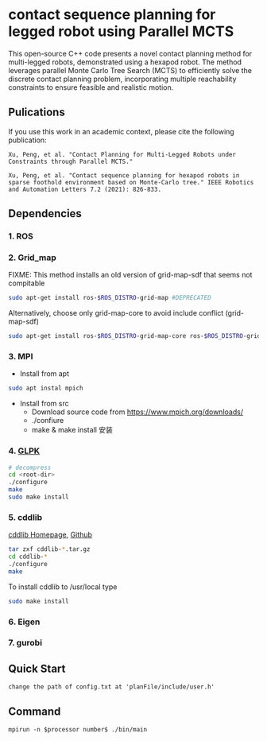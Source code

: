 # contact sequence planning for legged robot using Parallel MCTS 
This open-source C++ code presents a novel contact planning method for multi-legged robots, demonstrated using a hexapod robot. The method leverages parallel Monte Carlo Tree Search (MCTS) to efficiently solve the discrete contact planning problem, incorporating multiple reachability constraints to ensure feasible and realistic motion.

## Pulications
If you use this work in an academic context, please cite the following publication:


    Xu, Peng, et al. "Contact Planning for Multi-Legged Robots under Constraints through Parallel MCTS." 

    Xu, Peng, et al. "Contact sequence planning for hexapod robots in sparse foothold environment based on Monte-Carlo tree." IEEE Robotics and Automation Letters 7.2 (2021): 826-833.

## Dependencies


### 1. ROS

### 2. Grid_map

FIXME: This method installs an old version of grid-map-sdf that seems not compitable

```bash
sudo apt-get install ros-$ROS_DISTRO-grid-map #DEPRECATED
```

Alternatively, choose only grid-map-core to avoid include conflict (grid-map-sdf)

```bash
sudo apt-get install ros-$ROS_DISTRO-grid-map-core ros-$ROS_DISTRO-grid-map-msgs
```

### 3. MPI

- Install from apt

```bash
sudo apt instal mpich
```

- Install from src
  - Download source code from https://www.mpich.org/downloads/
  - ./confiure
  - make & make install 安装

### 4. [GLPK](https://www.gnu.org/software/glpk/)

```bash
# decompress
cd <root-dir>
./configure
make
sudo make install
```

### 5. cddlib

[cddlib Homepage](https://people.inf.ethz.ch/fukudak/cdd_home/),
[Github](https://github.com/cddlib/cddlib)

```bash
tar zxf cddlib-*.tar.gz
cd cddlib-*
./configure
make
```

To install cddlib to /usr/local type

```bash
sudo make install
```

### 6. Eigen


### 7. gurobi 


## Quick Start
    change the path of config.txt at 'planFile/include/user.h'

## Command
    mpirun -n $processor number$ ./bin/main 


